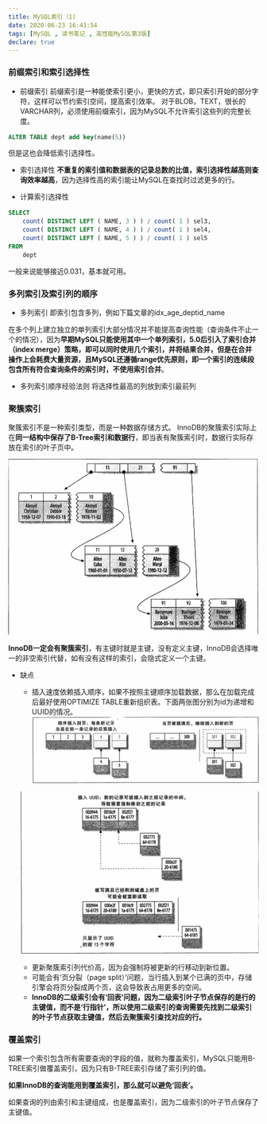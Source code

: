 ```yaml
---
title: MySQL索引（1)
date: 2020-06-23 16:43:54
tags: [MySQL , 读书笔记 , 高性能MySQL第3版]
declare: true
---
```

### 前缀索引和索引选择性
+ 前缀索引
前缀索引是一种能使索引更小，更快的方式，即只索引开始的部分字符，这样可以节约索引空间，提高索引效率。
对于BLOB，TEXT，很长的VARCHAR列，必须使用前缀索引，因为MySQL不允许索引这些列的完整长度。
```sql
ALTER TABLE dept add key(name(5))
```
但是这也会降低索引选择性。

+ 索引选择性
**不重复的索引值和数据表的记录总数的比值，索引选择性越高则查询效率越高**，因为选择性高的索引能让MySQL在查找时过滤更多的行。

+ 计算索引选择性
```sql
SELECT
    count( DISTINCT LEFT ( NAME, 3 ) ) / count( 1 ) sel3,
    count( DISTINCT LEFT ( NAME, 4 ) ) / count( 1 ) sel4,
    count( DISTINCT LEFT ( NAME, 5 ) ) / count( 1 ) sel5
FROM
    dept
```
一般来说能够接近0.031，基本就可用。

### 多列索引及索引列的顺序
+ 多列索引
即索引包含多列，例如下篇文章的idx_age_deptid_name

在多个列上建立独立的单列索引大部分情况并不能提高查询性能（查询条件不止一个的情况），因为**早期MySQL只能使用其中一个单列索引，5.0后引入了索引合并（index merge）策略，即可以同时使用几个索引，并将结果合并，但是在合并操作上会耗费大量资源，且MySQL还遵循range优先原则，即一个索引的连续段包含所有符合查询条件的索引时，不使用索引合并**。

+ 多列索引顺序经验法则
将选择性最高的列放到索引最前列

### 聚簇索引
聚簇索引不是一种索引类型，而是一种数据存储方式。
InnoDB的聚簇索引实际上在**同一结构中保存了B-Tree索引和数据行**，即当表有聚簇索引时，数据行实际存放在索引的叶子页中。

 ![avatar](/images/index/clustered_index.png)

**InnoDB一定会有聚簇索引**，有主键时就是主键，没有定义主键，InnoDB会选择唯一的非空索引代替，如有没有这样的索引，会隐式定义一个主键。

+ 缺点
    * 插入速度依赖插入顺序，如果不按照主键顺序加载数据，那么在加载完成后最好使用OPTIMIZE TABLE重新组织表。下面两张图分别为id为递增和UUID的情况。
  ![avatar](/images/index/insert2.png)

  ![avatar](/images/index/insert1.png)

    * 更新聚簇索引列代价高，因为会强制将被更新的行移动到新位置。
    * 可能会有‘页分裂（page split）’问题，当行插入到某个已满的页中，存储引擎会将页分裂成两个页，这会导致表占用更多的空间。
    * **InnoDB的二级索引会有‘回表’问题，因为二级索引叶子节点保存的是行的主键值，而不是‘行指针’，所以使用二级索引的查询需要先找到二级索引的叶子节点获取主键值，然后去聚簇索引查找对应的行。**

### 覆盖索引
如果一个索引包含所有需要查询的字段的值，就称为覆盖索引，MySQL只能用B-TREE索引做覆盖索引，因为只有B-TREE索引存储了索引列的值。

**如果InnoDB的查询能用到覆盖索引，那么就可以避免‘回表’。**

如果查询的列由索引和主键组成，也是覆盖索引，因为二级索引的叶子节点保存了主键值。
